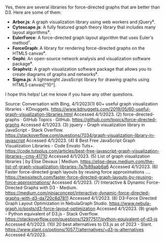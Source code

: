 Yes, there are several libraries for force-directed graphs that are better than D3. Here are some of them:

- **Arbor.js**: A graph visualization library using web workers and jQuery⁸.
- **Cytoscape.js**: A fully featured graph theory library that includes many layout algorithms⁹.
- **EulerForce**: A force-directed graph layout algorithm that uses Euler's method⁷.
- **ForceGraph**: A library for rendering force-directed graphs on the HTML5 canvas⁶.
- **Gephi**: An open-source network analysis and visualization software package⁸.
- **Graphviz**: A graph visualization software package that allows you to create diagrams of graphs and networks⁸.
- **Sigma.js**: A lightweight JavaScript library for drawing graphs using HTML5 canvas[^10^].

I hope this helps! Let me know if you have any other questions.

Source: Conversation with Bing, 4/1/2023(1) 60+ useful graph visualization libraries - KDnuggets. https://www.kdnuggets.com/2019/05/60-useful-graph-visualization-libraries.html Accessed 4/1/2023.
(2) force-directed-graphs · GitHub Topics · GitHub. https://github.com/topics/force-directed-graphs Accessed 4/1/2023.
(3) jquery - Graph visualization library in JavaScript - Stack Overflow. https://stackoverflow.com/questions/7034/graph-visualization-library-in-javascript Accessed 4/1/2023.
(4) 8 Best Free JavaScript Graph Visualization Libraries - Code Envato Tuts+. https://code.tutsplus.com/articles/best-free-javascript-graph-visualization-libraries--cms-41710 Accessed 4/1/2023.
(5) List of graph visualization libraries | by Elise Devaux | Medium. https://elise-deux.medium.com/the-list-of-graph-visualization-libraries-7a7b89aab6a6 Accessed 4/1/2023.
(6) Faster force-directed graph layouts by reusing force approximations .... https://twosixtech.com/faster-force-directed-graph-layouts-by-reusing-force-approximations/ Accessed 4/1/2023.
(7) Interactive & Dynamic Force-Directed Graphs with D3 - Medium. https://medium.com/ninjaconcept/interactive-dynamic-force-directed-graphs-with-d3-da720c6d7811 Accessed 4/1/2023.
(8) D3-Force Directed Graph Layout Optimization in NebulaGraph Studio. https://www.nebula-graph.io/posts/d3-force-layout-optimization Accessed 4/1/2023.
(9) graph - Python equivalent of D3.js - Stack Overflow. https://stackoverflow.com/questions/12977517/python-equivalent-of-d3-js Accessed 4/1/2023.
(10) 20 best alternatives to D3.js as of 2023 - Slant. https://www.slant.co/options/10577/alternatives/~d3-js-alternatives Accessed 4/1/2023.